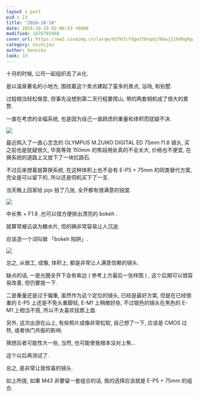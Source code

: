 ```yaml
---
layout : post
pid : 13
title: "2016-10-18"
date: 2016-10-19 02:06:53 +0800
modified: 1476782960
cover_url: https://ww2.sinaimg.cn/large/82f67cfdgw1f8vqdz78auj21hd0q9gwz
category: nichijou
author: benniks
look: 33
---
```


十月的时候, 公司一起组织去了从化. 

是以温泉著名的小地方, 围绕着这个卖点建起了蛮多的景点, 浴场, 和别墅.

过程相当轻松惬意, 但事先没想到第二天行程要爬山, 带的两套相机成了很大的累赘. 

一直在考虑的全幅系统, 也是因为自己一直顾虑的重量和体积而犹疑不决. 


![](https://ws1.sinaimg.cn/large/82f67cfdgw1f8vrg4s8kuj21jk15ob29.jpg)


最近购入了一直心念念的 OLYMPUS M.ZUIKO DIGITAL ED 75mm f1.8 镜头, 买之前也是犹疑很久, 毕竟等效 150mm 的焦段用处真的不会太大, 价格也不便宜, 在换系统的道路上又放下了一块拦路石.

不过后来想着就算换系统, 在这种体积上也不会有 E-P5 + 75mm 的同类替代方案, 完全是可以留下的, 所以还是伺机买下了一支. 

当天晚上回家给 jojo 拍了几张, 全开都有很满意的锐度.


![](https://ws1.sinaimg.cn/large/82f67cfdgw1f8vqlm8p23j21kw1kwwwq.jpg)


中长焦 + F1.8 ,也可以很方便排出漂亮的 bokeh .

就算常被讥讽为糖水片, 但的确非常容易让人沉迷. 

应该造一个词叫做 「bokeh 陷阱」.


![](https://ws3.sinaimg.cn/large/82f67cfdgw1f8vqof59clj215o1jk1kx.jpg)


总之, 从做工, 成像, 体积上, 都是非常让人满意信赖的镜头.

缺点的话, 一是光圈全开下会有紫边 ( 参考上方最后一张样图 ) , 这个后期可以很容易改善, 但仍要提一下. 

二是重量还是过于偏重, 虽然作为这个定位的镜头, 已经是最好方案, 但是在已经很重的 E-P5 上还是不免头重脚轻,  E-M1 上稍微好些, 不过银色的镜头在黑色的 E-M1 上相当不搭,  所以不太喜欢挂那上面.

另外, 这次出游在山上, 有些照片成像非常松软, 自己想了一下, 应该是 CMOS 过热, 或者快门共振的影响.

猜想后者可能性大一些, 当然, 也可能使我根本没对上焦...

这个以后再测试了.


总之, 是非常让我惊喜的镜头.

如上所提, 如果 M43 非要留一套组合的话, 我的选择应该就是 E-P5 + 75mm 的组合.


